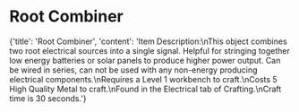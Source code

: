 
# Root Combiner

{'title': 'Root Combiner', 'content': 'Item Description:\nThis object combines two root electrical sources into a single signal. Helpful for stringing together low energy batteries or solar panels to produce higher power output. Can be wired in series, can not be used with any non-energy producing electrical components.\nRequires a Level 1 workbench to craft.\nCosts 5 High Quality Metal to craft.\nFound in the Electrical tab of Crafting.\nCraft time is 30 seconds.'}

